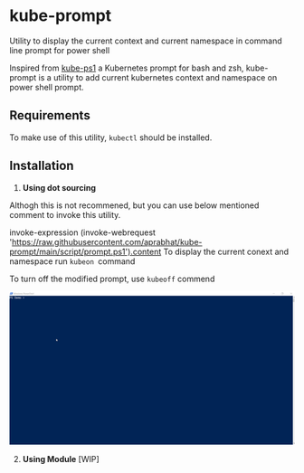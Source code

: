 # kube-prompt

Utility to display the current context and current namespace in command line prompt for power shell

Inspired from [kube-ps1](https://github.com/jonmosco/kube-ps1) a Kubernetes prompt for bash and zsh, kube-prompt is a utility to add current kubernetes context and namespace on power shell prompt.

## Requirements

To make use of this utility, `kubectl` should be installed.

## Installation

1. **Using dot sourcing**

Althogh this is not recommened, but you can use below mentioned comment to invoke this utility.

invoke-expression (invoke-webrequest 'https://raw.githubusercontent.com/aprabhat/kube-prompt/main/script/prompt.ps1').content
To display the current conext and namespace run `kubeon `command

To turn off the modified prompt, use `kubeoff` commend

![](/screenshots/dot-sourcing.gif)

2. **Using Module**
   [WIP]
